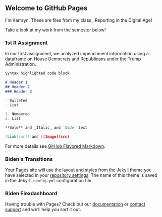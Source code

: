## Welcome to GitHub Pages

I'm Kamryn. These are files from my class , Reporting in the Digital Age!

Take a look at my work from the semester below!

### 1st R Assignment

In our first assignment, we analyzed impeachment information using a dataframe on House Democrats and Republicans
under the Trump Administration. 
```markdown
Syntax highlighted code block

# Header 1
## Header 2
### Header 3

- Bulleted
- List

1. Numbered
2. List

**Bold** and _Italic_ and `Code` text

[Link](url) and ![Image](src)
```

For more details see [GitHub Flavored Markdown](https://guides.github.com/features/mastering-markdown/).

### Biden's Transitions

Your Pages site will use the layout and styles from the Jekyll theme you have selected in your [repository settings](https://github.com/kprince21/kprince21.github.io/settings). The name of this theme is saved in the Jekyll `_config.yml` configuration file.

### Biden Flexdashboard

Having trouble with Pages? Check out our [documentation](https://docs.github.com/categories/github-pages-basics/) or [contact support](https://github.com/contact) and we’ll help you sort it out.
